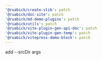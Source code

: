 ```yaml
---
'@ruabick/create-vlib': patch
'@ruabick/doc-site': patch
'@ruabick/md-demo-plugins': patch
'@ruabick/utils': patch
'@ruabick/vite-plugin-gen-api-doc': patch
'@ruabick/vite-plugin-gen-temp': patch
'@ruabick/vitepress-demo-block': patch
---
```


add --srcDir args
